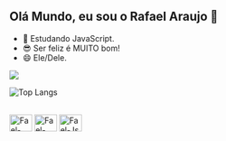 ## Olá Mundo, eu sou o Rafael Araujo 👋

- 🌱 Estudando JavaScript.
- 😎 Ser feliz é MUITO bom!
- 😄 Ele/Dele.
  
<picture>
  <source
    srcset="https://github-readme-stats.vercel.app/api?username=FaelSH&show_icons=true&theme=dark"
    media="(prefers-color-scheme: light)"
  />
  <source
    srcset="https://github-readme-stats.vercel.app/api?username=FaelSH&show_icons=true"
    media="(prefers-color-scheme: light), (prefers-color-scheme: no-preference)"
  />
  <img src="https://github-readme-stats.vercel.app/api?username=FaelSH&show_icons=true" />
</picture>

![Top Langs](https://github-readme-stats.vercel.app/api/top-langs/?username=FaelSH&hide_progress=true)

<div style="display: inline_block"><br>
  <img align="center" alt="Fael-Html" height="30" width="40" src="https://cdn.jsdelivr.net/gh/devicons/devicon@latest/icons/html5/html5-original.svg">
  <img align="center" alt="Fael-Css" height="30" width="40" src="https://cdn.jsdelivr.net/gh/devicons/devicon@latest/icons/css3/css3-original.svg">
  <img align="center" alt="Fael-Js" height="30" width="40" src="https://cdn.jsdelivr.net/gh/devicons/devicon@latest/icons/javascript/javascript-original.svg">
</div>

